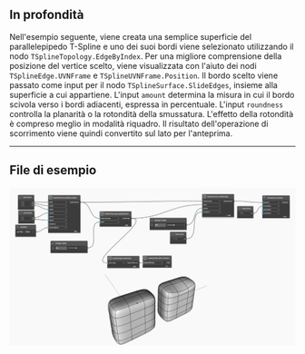 ## In profondità
Nell'esempio seguente, viene creata una semplice superficie del parallelepipedo T-Spline e uno dei suoi bordi viene selezionato utilizzando il nodo `TSplineTopology.EdgeByIndex`. Per una migliore comprensione della posizione del vertice scelto, viene visualizzata con l'aiuto dei nodi `TSplineEdge.UVNFrame` e `TSplineUVNFrame.Position`. Il bordo scelto viene passato come input per il nodo `TSplineSurface.SlideEdges`, insieme alla superficie a cui appartiene. L'input `amount` determina la misura in cui il bordo scivola verso i bordi adiacenti, espressa in percentuale. L'input `roundness` controlla la planarità o la rotondità della smussatura. L'effetto della rotondità è compreso meglio in modalità riquadro. Il risultato dell'operazione di scorrimento viene quindi convertito sul lato per l'anteprima.

___
## File di esempio

![TSplineSurface.SlideEdges](./Autodesk.DesignScript.Geometry.TSpline.TSplineSurface.SlideEdges_img.jpg)
